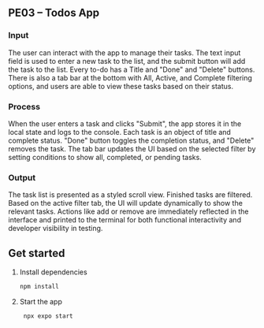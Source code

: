 ## PE03 – Todos App

### Input
The user can interact with the app to manage their tasks. The text input field is used to enter a new task to the list, and the submit button will add the task to the list. Every to-do has a Title and "Done" and "Delete" buttons. There is also a tab bar at the bottom with All, Active, and Complete filtering options, and users are able to view these tasks based on their status.

### Process
When the user enters a task and clicks "Submit", the app stores it in the local state and logs to the console. Each task is an object of title and complete status. "Done" button toggles the completion status, and "Delete" removes the task. The tab bar updates the UI based on the selected filter by setting conditions to show all, completed, or pending tasks.

### Output
The task list is presented as a styled scroll view. Finished tasks are filtered. Based on the active filter tab, the UI will update dynamically to show the relevant tasks. Actions like add or remove are immediately reflected in the interface and printed to the terminal for both functional interactivity and developer visibility in testing.

## Get started

1. Install dependencies

   ```bash
   npm install
   ```

2. Start the app

   ```bash
    npx expo start
   ```

